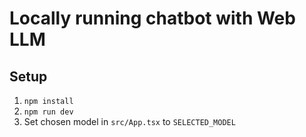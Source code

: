# Locally running chatbot with Web LLM

## Setup
1. `npm install`
2. `npm run dev`
3. Set chosen model in `src/App.tsx` to `SELECTED_MODEL`

